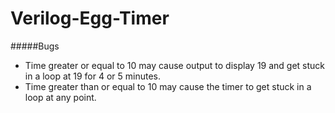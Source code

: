 # Verilog-Egg-Timer


#####Bugs
- Time greater or equal to 10 may cause output to display 19 and get stuck in a loop at 19 for 4 or 5 minutes.
- Time greater than or equal to 10 may cause the timer to get stuck in a loop at any point.

